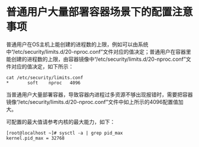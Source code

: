 # 普通用户大量部署容器场景下的配置注意事项<a name="ZH-CN_TOPIC_0184808207"></a>

普通用户在OS主机上能创建的进程数的上限，例如可以由系统中“/etc/security/limits.d/20-nproc.conf”文件对应的值决定；普通用户在容器里能创建的进程数的上限，由容器镜像中“/etc/security/limits.d/20-nproc.conf”文件对应的值决定，如下所示：

```
cat /etc/security/limits.conf 
*       soft    nproc   4096
```

当普通用户大量部署容器，导致容器内进程过多资源不够出现报错时，需要把容器镜像“/etc/security/limits.d/20-nproc.conf”文件中如上所示的4096配置值加大。

可配置的最大值请参考内核的最大能力，如下：

```
[root@localhost ~]# sysctl -a | grep pid_max 
kernel.pid_max = 32768
```

